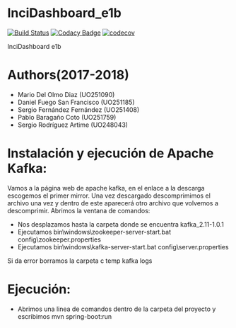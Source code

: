 # InciDashboard_e1b
[![Build Status](https://travis-ci.org/Arquisoft/InciDashboard_e1b.svg?branch=master)](https://travis-ci.org/Arquisoft/InciDashboard_e1b)
[![Codacy Badge](https://api.codacy.com/project/badge/Grade/6308efdd6cbf43fcb00b4f1f8b3e83f3)](https://app.codacy.com/app/mariodod/InciDashboard_e1b/dashboard)
[![codecov](https://codecov.io/gh/Arquisoft/InciDashboard_e1b/branch/master/graph/badge.svg)](https://codecov.io/gh/Arquisoft/InciDashboard_e1b)

InciDashboard e1b


# Authors(2017-2018)
- Mario Del Olmo Diaz (UO251090)
- Daniel Fuego San Francisco (UO251185)
- Sergio Fernández Fernández (UO251408)
- Pablo Baragaño Coto (UO251759)
- Sergio Rodríguez Artime (UO248043)

# Instalación y ejecución de Apache Kafka:
Vamos a la página web de apache kafka, en el enlace a la descarga escogemos el primer mirror. Una vez descargado descomprimimos el archivo una vez y dentro de este aparecerá otro archivo que volvemos a descomprimir.
Abrimos la ventana de comandos:
- Nos desplazamos hasta la carpeta donde se encuentra kafka_2.11-1.0.1
- Ejecutamos bin\windows\zookeeper-server-start.bat config\zookeeper.properties
- Ejecutamos bin\windows\kafka-server-start.bat config\server.properties

Si da error borramos la carpeta c temp kafka logs

# Ejecución:	
- Abrimos una linea de comandos dentro de la carpeta del proyecto y escribimos mvn spring-boot:run
